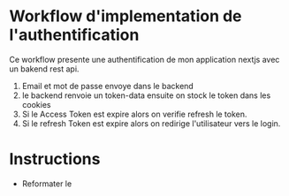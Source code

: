 # Workflow d'implementation de l'authentification

Ce workflow presente une authentification de mon application nextjs avec un bakend rest api.

1. Email et mot de passe envoye dans le backend
2. le backend renvoie un token-data ensuite on stock le token dans les cookies
3. Si le Access Token est expire alors on verifie refresh le token.
4. Si le refresh Token est expire alors on redirige l'utilisateur vers le login.

# Instructions

- Reformater le
